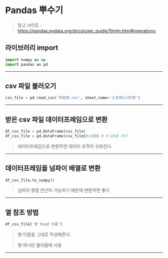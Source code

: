 # Pandas 뿌수기

> 참고 사이트 : <https://pandas.pydata.org/docs/user_guide/10min.html#operations>

## 라이브러리 import

```python
import numpy as np
import pandas as pd
```

---

## csv 파일 불러오기

```python
csv_file = pd.read_csv('파일명.csv', sheet_name='스프레드시트명')
```

---

## 받은 csv 파일 데이터프레임으로 변환

```python
df_csv_file = pd.DataFrame(csv_file)
df_csv_file = pd.DataFrame(csv_file[0:10]) # 0~10줄 까지
```

> 데이터프레임으로 변환하면 데이터 조작이 쉬워진다.

---

## 데이터프레임을 넘파이 배열로 변환

```python
df_csv_file.to_numpy()
```

> 넘파이 행렬 연산이 가능하기 때문에 변환하면 좋다

---

## 열 참조 방법

```python
df_csv_file['행 head 이름']
```

> 행 이름을 그대로 작성해준다.
>
> 행 하나만 불러올때 사용

---
